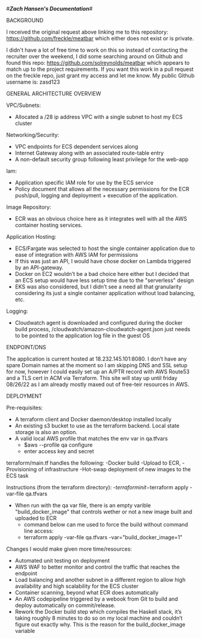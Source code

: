 #*****Zach Hansen's Documentation*****#

BACKGROUND

I received the original request above linking me to this repository: https://github.com/freckle/meatbar which either does not exist or is private. 

I didn't have a lot of free time to work on this so instead of contacting the recruiter over the weekend, I did some searching around on Github and found this repo: https://github.com/solreynolds/meatbar which appears to match up to the project requirements.  If you want this work in a pull request on the freckle repo, just grant my access and let me know.
My public Github username is: zasd123


GENERAL ARCHITECTURE OVERVIEW

VPC/Subnets:
- Allocated a /28 ip address VPC with a single subnet to host my ECS cluster

Networking/Security: 
- VPC endpoints for ECS dependent services along 
- Internet Gateway along with an associated route-table entry
- A non-default security group following least privilege for the web-app

Iam:
- Application specific IAM role for use by the ECS service 
- Policy document that allows all the necessary permissions for the ECR push/pull, logging and deployment + execution of the application.

Image Repository:
- ECR was an obvious choice here as it integrates well with all the AWS container hosting services. 

Application Hosting:
- ECS/Fargate was selected to host the single container application due to ease of integration with AWS IAM for permissions 
- If this was just an API, I would have chose docker on Lambda triggered by an API-gateway.
- Docker on EC2 wouldn’t be a bad choice here either but I decided that an ECS setup would have less setup time due to the "serverless" design
- EKS was also considered, but I didn’t see a need all that granularity considering its just a single container application without load balancing, etc.

Logging:
- Cloudwatch agent is downloaded and configured during the docker build process,  /cloudwatch/amazon-cloudwatch-agent.json just needs to be pointed to the application log file in the guest OS

ENDPOINT/DNS

The application is current hosted at 18.232.145.101:8080. I don’t have any spare Domain names at the moment so I am skipping DNS and SSL setup for now, however I could easily set up an A/PTR record with AWS Route53 and a TLS cert in ACM via Terraform. This site will stay up until friday 08/26/22 as I am already mostly maxed out of free-teir resources in AWS.


DEPLOYMENT

Pre-requisites:
- A terraform client and Docker daemon/desktop installed locally
- An existing s3 bucket to use as the terraform backend. Local state storage is also an option. 
- A valid local AWS profile that matches the env var in qa.tfvars
    - $aws --profile qa configure 
    - enter access key and secret

terraform/main.tf handles the following:
-Docker build 
-Upload to ECR, 
-Provisioning of infrastructure
-Hot-swap deployment of new images to the ECS task 

Instructions (from the terraform directory):
-$terraform init
-$terraform apply -var-file qa.tfvars
- When run with the qa var file, there is an empty varible "build_docker_image" that controls wether or not a new image built and uploaded to ECR
   - command below can me used to force the build without command line access:
   - terraform apply -var-file qa.tfvars -var="build_docker_image=1"

Changes I would make given more time/resources:
- Automated unit testing on deployment 
- AWS WAF to better monitor and control the traffic that reaches the endpoint
- Load balancing and another subnet in a different region to allow high availability and high scalability for the ECS cluster
- Container scanning, beyond what ECR does automatically
- An AWS codepipeline triggered by a webook from Git to build and deploy automatically on commit/release.
- Rework the Docker build step which compiles the Haskell stack, it’s taking roughly 8 minutes to do so on my local machine and couldn’t figure out exactly why.  This is the reason for the build_docker_image variable
